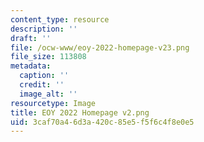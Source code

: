 ```yaml
---
content_type: resource
description: ''
draft: ''
file: /ocw-www/eoy-2022-homepage-v23.png
file_size: 113808
metadata:
  caption: ''
  credit: ''
  image_alt: ''
resourcetype: Image
title: EOY 2022 Homepage v2.png
uid: 3caf70a4-6d3a-420c-85e5-f5f6c4f8e0e5
---
```

